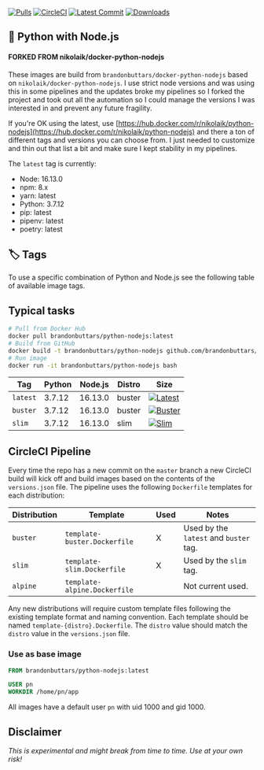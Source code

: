 [![Pulls](https://img.shields.io/docker/pulls/brandonbuttars/python-nodejs?style=flat-square&logo=docker)](https://hub.docker.com/r/brandonbuttars/python-nodejs/) [![CircleCI](https://img.shields.io/circleci/project/github/brandonbuttars/docker-python-nodejs.svg?style=flat-square&logo=circleci)](https://circleci.com/gh/brandonbuttars/docker-python-nodejs/tree/master) [![Latest Commit](https://img.shields.io/github/last-commit/brandonbuttars/docker-python-nodejs/master?style=flat-square&logo=github)](https://github.com/brandonbuttars/docker-python-nodejs) [![Downloads](https://img.shields.io/github/downloads/brandonbuttars/docker-python-nodejs/total?style=flat-square&logo=github)](https://github.com/brandonbuttars/docker-python-nodejs)

## 🐳 Python with Node.js

#### FORKED FROM nikolaik/docker-python-nodejs

These images are build from `brandonbuttars/docker-python-nodejs` based on `nikolaik/docker-python-nodejs`. I use strict node versions and was using this in some pipelines and the updates broke my pipelines so I forked the project and took out all the automation so I could manage the versions I was interested in and prevent any future fragility.

If you're OK using the latest, use [https://hub.docker.com/r/nikolaik/python-nodejs](https://hub.docker.com/r/nikolaik/python-nodejs) and there a ton of different tags and versions you can choose from. I just needed to customize and thin out that list a bit and make sure I kept stability in my pipelines.

The `latest` tag is currently:

- Node: 16.13.0
- npm: 8.x
- yarn: latest
- Python: 3.7.12
- pip: latest
- pipenv: latest
- poetry: latest

## 🏷 Tags

To use a specific combination of Python and Node.js see the following table of available image tags.

## Typical tasks

```bash
# Pull from Docker Hub
docker pull brandonbuttars/python-nodejs:latest
# Build from GitHub
docker build -t brandonbuttars/python-nodejs github.com/brandonbuttars/docker-python-nodejs
# Run image
docker run -it brandonbuttars/python-nodejs bash
```

| Tag      | Python | Node.js | Distro | Size                                                                                                                                                                    |
| -------- | ------ | ------- | ------ | ----------------------------------------------------------------------------------------------------------------------------------------------------------------------- |
| `latest` | 3.7.12 | 16.13.0 | buster | [![Latest](https://img.shields.io/docker/image-size/brandonbuttars/python-nodejs/latest?style=flat-square)](https://hub.docker.com/r/brandonbuttars/python-nodejs/tags) |
| `buster` | 3.7.12 | 16.13.0 | buster | [![Buster](https://img.shields.io/docker/image-size/brandonbuttars/python-nodejs/buster?style=flat-square)](https://hub.docker.com/r/brandonbuttars/python-nodejs/tags) |
| `slim`   | 3.7.12 | 16.13.0 | slim   | [![Slim](https://img.shields.io/docker/image-size/brandonbuttars/python-nodejs/slim?style=flat-square)](https://hub.docker.com/r/brandonbuttars/python-nodejs/tags)     |

## CircleCI Pipeline

Every time the repo has a new commit on the `master` branch a new CircleCI build will kick off and build images based on the contents of the `versions.json` file. The pipeline uses the following `Dockerfile` templates for each distribution:

| Distribution | Template                     | Used | Notes                                  |
| ------------ | ---------------------------- | ---- | -------------------------------------- |
| `buster`     | `template-buster.Dockerfile` | X    | Used by the `latest` and `buster` tag. |
| `slim`       | `template-slim.Dockerfile`   | X    | Used by the `slim` tag.                |
| `alpine`     | `template-alpine.Dockerfile` |      | Not current used.                      |

Any new distributions will require custom template files following the existing template format and naming convention. Each template should be named `template-{distro}.Dockerfile`. The `distro` value should match the `distro` value in the `versions.json` file.

### Use as base image

```Dockerfile
FROM brandonbuttars/python-nodejs:latest

USER pn
WORKDIR /home/pn/app
```

All images have a default user `pn` with uid 1000 and gid 1000.

## Disclaimer

_This is experimental and might break from time to time. Use at your own risk!_
